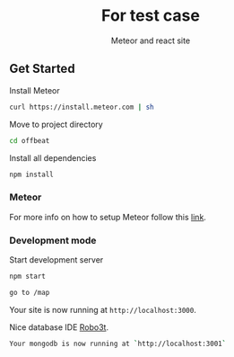 <h1 align="center">
 For test case
</h1>

<p align="center">
Meteor and react site 
</p>

## Get Started

Install Meteor

```sh
curl https://install.meteor.com | sh
```

Move to project directory

```sh
cd offbeat
```

Install all dependencies

```sh
npm install
```

### Meteor

For more info on how to setup Meteor follow this [link](https://docs.meteor.com/).

### Development mode

Start development server

```sh
npm start
```

```sh
go to /map
```

Your site is now running at `http://localhost:3000`.

Nice database IDE [Robo3t](https://studio3t.com/).

```sh
Your mongodb is now running at `http://localhost:3001`
```
